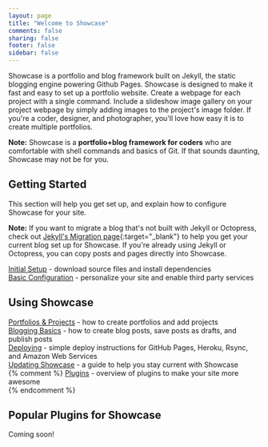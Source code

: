 ```yaml
---
layout: page
title: "Welcome to Showcase"
comments: false
sharing: false
footer: false
sidebar: false
---
```


Showcase is a portfolio and blog framework built on Jekyll, the static blogging engine powering Github Pages. Showcase is designed to make it fast and easy to set up a portfolio website. Create a webpage for each project with a single command. Include a slideshow image gallery on your project webpage by simply adding images to the project's image folder. If you're a coder, designer, and photographer, you'll love how easy it is to create multiple portfolios.

**Note:** Showcase is a **portfolio+blog framework for coders** who are comfortable with shell commands and basics of Git. If that sounds daunting, Showcase may not be for you.

## Getting Started

This section will help you get set up, and explain how to configure Showcase for your site.

**Note:** If you want to migrate a blog that's not built with Jekyll or Octopress, check out [Jekyll's Migration page](http://jekyllrb.com/docs/migrations/){:target="_blank"} to help you get your current blog set up for Showcase. If you're already using Jekyll or Octopress, you can copy posts and pages directly into Showcase.

[Initial Setup](/docs/setup/) - download source files and install dependencies  
[Basic Configuration](/docs/configuring/) - personalize your site and enable third party services

## Using Showcase
[Portfolios & Projects](/docs/portfolios-and-projects) - how to create portfolios and add projects  
[Blogging Basics](/docs/blogging) - how to create blog posts, save posts as drafts, and publish posts  
[Deploying](/docs/deploying) - simple deploy instructions for GitHub Pages, Heroku, Rsync, and Amazon Web Services  
[Updating Showcase](/docs/updating) - a guide to help you stay current with Showcase  
{% comment %}
[Plugins](/docs/plugins) - overview of plugins to make your site more awesome  
{% endcomment %}

## Popular Plugins for Showcase

Coming soon!

